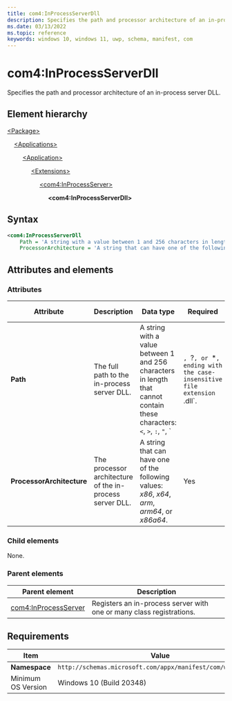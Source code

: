 ```yaml
---
title: com4:InProcessServerDll
description: Specifies the path and processor architecture of an in-process server DLL. (com4:InProcessServerDll)
ms.date: 03/13/2022
ms.topic: reference
keywords: windows 10, windows 11, uwp, schema, manifest, com
---
```


# com4:InProcessServerDll

Specifies the path and processor architecture of an in-process server DLL.

## Element hierarchy

[\<Package\>](element-package.md)

&nbsp;&nbsp;&nbsp;&nbsp;[\<Applications\>](element-applications.md)

&nbsp;&nbsp;&nbsp;&nbsp; &nbsp;&nbsp;&nbsp;&nbsp;[\<Application\>](element-application.md)

&nbsp;&nbsp;&nbsp;&nbsp; &nbsp;&nbsp;&nbsp;&nbsp; &nbsp;&nbsp;&nbsp;&nbsp;[\<Extensions\>](element-1-extensions.md)

&nbsp;&nbsp;&nbsp;&nbsp; &nbsp;&nbsp;&nbsp;&nbsp; &nbsp;&nbsp;&nbsp;&nbsp; &nbsp;&nbsp;&nbsp;&nbsp;[\<com4:InProcessServer\>](element-com4-inprocessserver.md)

&nbsp;&nbsp;&nbsp;&nbsp; &nbsp;&nbsp;&nbsp;&nbsp; &nbsp;&nbsp;&nbsp;&nbsp; &nbsp;&nbsp;&nbsp;&nbsp; &nbsp;&nbsp;&nbsp;&nbsp;**\<com4:InProcessServerDll\>**

## Syntax

```xml
<com4:InProcessServerDll
    Path = 'A string with a value between 1 and 256 characters in length that cannot contain these characters: <, >, :, ", |, ?, or *, ending with the case-insensitive file extension ".dll".'
    ProcessorArchitecture = 'A string that can have one of the following values: "x86", "x64", "arm", "arm64", or "x86a64".' />
```

## Attributes and elements

### Attributes

| Attribute | Description | Data type | Required | Default value |
|-|-|-|-|-|
| **Path** | The full path to the in-process server DLL. | A string with a value between 1 and 256 characters in length that cannot contain these characters: `<`, `>`, `:`, `"`, `|`, `?`, or `*`, ending with the case-insensitive file extension `.dll`. | Yes |  |
| **ProcessorArchitecture** | The processor architecture of the in-process server DLL. | A string that can have one of the following values: *x86*, *x64*, *arm*, *arm64*, or *x86a64*. | Yes |  |

### Child elements

None.

### Parent elements

| Parent element | Description |
|-|-|
| [com4:InProcessServer](element-com4-inprocessserver.md) | Registers an in-process server with one or many class registrations. |

## Requirements

| Item | Value |
|--|--|
| **Namespace** | `http://schemas.microsoft.com/appx/manifest/com/windows10/4` |
| Minimum OS Version | Windows 10 (Build 20348) |
